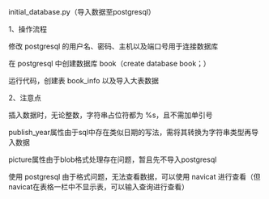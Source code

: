 initial_database.py（导入数据至postgresql）

1、操作流程

修改 postgresql 的用户名、密码、主机以及端口号用于连接数据库

在 postgresql 中创建数据库 book（create database book；）

运行代码，创建表 book_info 以及导入大表数据

2、注意点

插入数据时，无论整数，字符串占位符都为 %s，且不需加单引号

publish_year属性由于sql中存在类似日期的写法，需将其转换为字符串类型再导入数据

picture属性由于blob格式处理存在问题，暂且先不导入postgresql

使用 postgresql 由于格式问题，无法查看数据，可以使用 navicat 进行查看（但navicat在表格一栏中不显示表，可以输入查询进行查看）